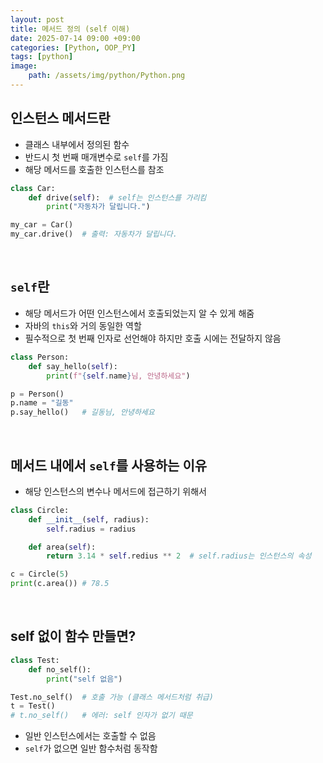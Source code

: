 ```yaml
---
layout: post
title: 메서드 정의 (self 이해)
date: 2025-07-14 09:00 +09:00
categories: [Python, OOP_PY]
tags: [python]
image:
    path: /assets/img/python/Python.png
---
```


## 인스턴스 메서드란

- 클래스 내부에서 정의된 함수
- 반드시 첫 번째 매개변수로 `self`를 가짐
- 해당 메서드를 호출한 인스턴스를 참조

```python
class Car:
    def drive(self):  # self는 인스턴스를 가리킴
        print("자동차가 달립니다.")

my_car = Car()
my_car.drive()  # 출력: 자동차가 달립니다.
```

<br>

## `self`란

- 해당 메서드가 어떤 인스턴스에서 호출되었는지 알 수 있게 해줌
- 자바의 `this`와 거의 동일한 역할
- 필수적으로 첫 번째 인자로 선언해야 하지만 호출 시에는 전달하지 않음

```python
class Person:
    def say_hello(self):
        print(f"{self.name}님, 안녕하세요")

p = Person()
p.name = "길동"
p.say_hello()   # 길동님, 안녕하세요
```

<br>

## 메서드 내에서 `self`를 사용하는 이유

- 해당 인스턴스의 변수나 메서드에 접근하기 위해서

```python
class Circle:
    def __init__(self, radius):
        self.radius = radius

    def area(self):
        return 3.14 * self.redius ** 2  # self.radius는 인스턴스의 속성

c = Circle(5)
print(c.area()) # 78.5
```

<br>

## self 없이 함수 만들면?

```python
class Test:
    def no_self():
        print("self 없음")

Test.no_self()  # 호출 가능 (클래스 메서드처럼 취급)
t = Test() 
# t.no_self()   # 에러: self 인자가 없기 때문
```

- 일반 인스턴스에서는 호출할 수 없음
- `self`가 없으면 일반 함수처럼 동작함
